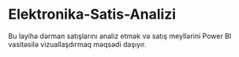 # Elektronika-Satis-Analizi
Bu layihə dərman satışlarını analiz etmək və satış meyllərini Power BI vasitəsilə vizuallaşdırmaq məqsədi daşıyır.
